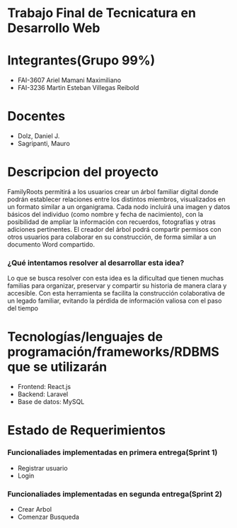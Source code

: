 # Trabajo Final de Tecnicatura en Desarrollo Web

# Integrantes(Grupo 99%)

- FAI-3607 Ariel Mamani Maximiliano
- FAI-3236 Martin Esteban Villegas Reibold

# Docentes
- Dolz, Daniel J.
- Sagripanti, Mauro

# Descripcion del proyecto

FamilyRoots permitirá a los usuarios crear un árbol familiar digital donde podrán establecer relaciones entre los distintos miembros, visualizados en un formato similar a un organigrama. 
Cada nodo incluirá una imagen y datos básicos del individuo (como nombre y fecha de nacimiento), con la posibilidad de ampliar la información con recuerdos, fotografías y otras adiciones pertinentes. 
El creador del árbol podrá compartir permisos con otros usuarios para colaborar en su construcción, de forma similar a un documento Word compartido.

### ¿Qué intentamos resolver al desarrollar esta idea?
Lo que se busca resolver con esta idea es la dificultad que tienen muchas familias para organizar, preservar y compartir su historia de manera clara y accesible. 
Con esta herramienta se facilita la construcción colaborativa de un legado familiar, evitando la pérdida de información valiosa con el paso del tiempo


# Tecnologías/lenguajes de programación/frameworks/RDBMS que se utilizarán 

- Frontend: React.js
- Backend: Laravel
- Base de datos: MySQL

# Estado de Requerimientos

### Funcionaliades implementadas en primera entrega(Sprint 1)
- Registrar usuario
- Login
### Funcionaliades implementadas en segunda entrega(Sprint 2)
- Crear Arbol
- Comenzar Busqueda
